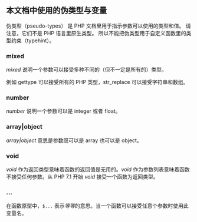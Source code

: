 本文档中使用的伪类型与变量
--------------------------

伪类型（pseudo-types） 是 PHP 文档里用于指示参数可以使用的类型和值。
请注意，它们不是 PHP 语言里原生类型。
所以不能把伪类型用于自定义函数里的类型约束（typehint）。

### mixed

*mixed* 说明一个参数可以接受多种不同的（但不一定是所有的）类型。

例如 <span class="function">gettype</span> 可以接受所有的 PHP
类型，<span class="function">str\_replace</span> 可以接受字符串和数组。

### number

*number* 说明一个参数可以是 <span class="type">integer</span> 或者 <span
class="type">float</span>。

### array\|object

*array\|object* 意思是参数既可以是 <span class="type">array</span>
也可以是 <span class="type">object</span>。

### void

*void* 作为返回类型意味着函数的返回值是无用的。*void*
作为参数列表意味着函数不接受任何参数。从 PHP 7.1 开始 *void*
接受一个函数为返回类型。

### ...

在函数原型中，`$...`
表示*等等*的意思。当一个函数可以接受任意个参数时使用此变量名。
